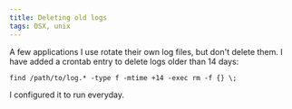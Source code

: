 ```yaml
---
title: Deleting old logs
tags: OSX, unix
---
```


A few applications I use rotate their own log files, but don't delete them. I have added a crontab entry to delete logs older than 14 days:

    find /path/to/log.* -type f -mtime +14 -exec rm -f {} \;

I configured it to run everyday.
